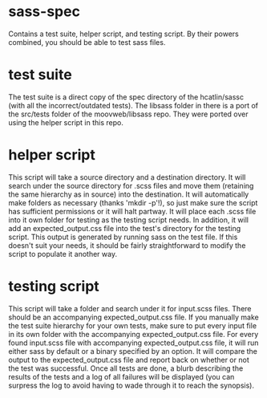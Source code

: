 sass-spec
=========

Contains a test suite, helper script, and testing script. By their powers combined, you should be able to test sass files.

test suite
==========

The test suite is a direct copy of the spec directory of the hcatlin/sassc (with all the incorrect/outdated tests). The libsass folder in there is a port of the src/tests folder of the moovweb/libsass repo. They were ported over using the helper script in this repo.

helper script
=============

This script will take a source directory and a destination directory. It will search under the source directory for .scss files and move them (retaining the same hierarchy as in source) into the destination. It will automatically make folders as necessary (thanks 'mkdir -p'!), so just make sure the script has sufficient permissions or it will halt partway.  It will place each .scss file into it own folder for testing as the testing script needs.  In addition, it will add an expected_output.css file into the test's directory for the testing script.  This output is generated by running sass on the test file. If this doesn't suit your needs, it should be fairly straightforward to modify the script to populate it another way.

testing script
==============

This script will take a folder and search under it for input.scss files. There should be an accompanying expected_output.css file. If you manually make the test suite hierarchy for your own tests, make sure to put every input file in its own folder with the accompanying expected_output.css file. For every found input.scss file with accompanying expected_output.css file, it will run either sass by default or a binary specified by an option. It will compare the output to the expected_output.css file and report back on whether or not the test was successful. Once all tests are done, a blurb describing the results of the tests and a log of all failures will be displayed (you can surpress the log to avoid having to wade through it to reach the synopsis).
